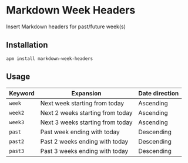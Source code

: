# Markdown Week Headers

Insert Markdown headers for past/future week(s)

## Installation

```shell
apm install markdown-week-headers
```

## Usage 

| Keyword   | Expansion                        | Date direction |
|-----------|----------------------------------|----------------|
| `week`    | Next week starting from today    | Ascending      |
| `week2`   | Next 2 weeks starting from today | Ascending      |
| `week3`   | Next 3 weeks starting from today | Ascending      |
| `past`    | Past week ending with today      | Descending     |
| `past2`   | Past 2 weeks ending with today   | Descending     |
| `past3`   | Past 3 weeks ending with today   | Descending     |
